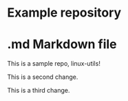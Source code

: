# Example repository
# .md Markdown file

This is a sample repo, linux-utils!

This is a second change.

This is a third change.
